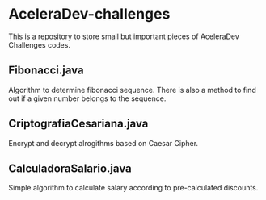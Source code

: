 # AceleraDev-challenges  
This is a repository to store small but important pieces of AceleraDev Challenges codes.  
## Fibonacci.java  
Algorithm to determine fibonacci sequence. There is also a method to find out if a given number belongs to the sequence.  
## CriptografiaCesariana.java  
Encrypt and decrypt alrogithms based on Caesar Cipher.  
## CalculadoraSalario.java  
Simple algorithm to calculate salary according to pre-calculated discounts.  


